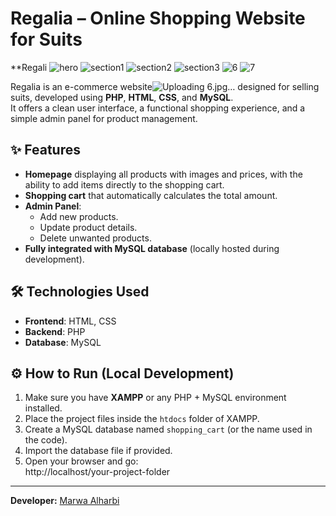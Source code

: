 # Regalia – Online Shopping Website for Suits

**Regali
![hero](https://github.com/user-attachments/assets/e5973363-0f34-4f0c-a7c1-176eaea0d83d)
![section1](https://github.com/user-attachments/assets/ceb15049-50c5-4301-81db-04cc605f5030)
![section2](https://github.com/user-attachments/assets/f5c37eb2-a2ef-4b76-b1d3-62219e096e82)
![section3](https://github.com/user-attachments/assets/51a948f0-f0e3-4923-8ccd-7bcc330cc0da)
![6](https://github.com/user-attachments/assets/e94ba837-8250-4280-a6c7-d156b3f822b6)
![7](https://github.com/user-attachments/assets/73b53a42-be0f-4786-8b6f-627fe96098c6)


Regalia is an e-commerce website![Uploading 6.jpg…]()
 designed for selling suits, developed using **PHP**, **HTML**, **CSS**, and **MySQL**.  
It offers a clean user interface, a functional shopping experience, and a simple admin panel for product management.

## ✨ Features

- **Homepage** displaying all products with images and prices, with the ability to add items directly to the shopping cart.
- **Shopping cart** that automatically calculates the total amount.
- **Admin Panel**:
  - Add new products.
  - Update product details.
  - Delete unwanted products.
- **Fully integrated with MySQL database** (locally hosted during development).

## 🛠️ Technologies Used

- **Frontend**: HTML, CSS
- **Backend**: PHP
- **Database**: MySQL


## ⚙️ How to Run (Local Development)

1. Make sure you have **XAMPP** or any PHP + MySQL environment installed.
2. Place the project files inside the `htdocs` folder of XAMPP.
3. Create a MySQL database named `shopping_cart` (or the name used in the code).
4. Import the database file if provided.
5. Open your browser and go:  
   http://localhost/your-project-folder

---

**Developer:** [Marwa Alharbi](https://github.com/imarwamk)
